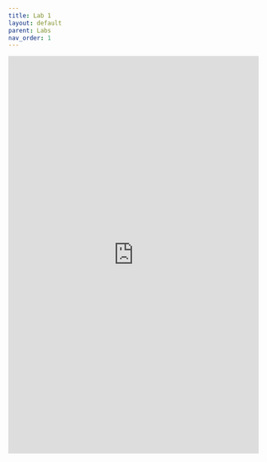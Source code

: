 ```yaml
---
title: Lab 1
layout: default
parent: Labs
nav_order: 1
---
```

<iframe 
    src="https://docs.google.com/document/d/e/2PACX-1vQmLlng9xQM5lFLp2ZcZHPCp7dIF5JwvVDTV0OZxv-5R1wqGxnor-4LbakjRVHJ50ScGlJmOlyGQksz/pub?embedded=true" 
    width="100%" 
    height="800px" 
    frameborder="0" 
    allowfullscreen>
</iframe>

